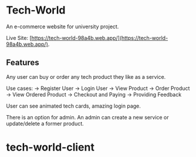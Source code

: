 # Tech-World
An e-commerce website for university project.

Live Site:  [https://tech-world-98a4b.web.app/](https://tech-world-98a4b.web.app/).

## Features
Any user can buy or order any tech product they like as a service. 

Use cases: 
-> Register User
-> Login User
-> View Product
-> Order Product
-> View Ordered Product
-> Checkout and Paying
-> Providing Feedback

User can see animated tech cards, amazing login page.

There is an option for admin. An admin can create a new service or update/delete a former product.

# tech-world-client
